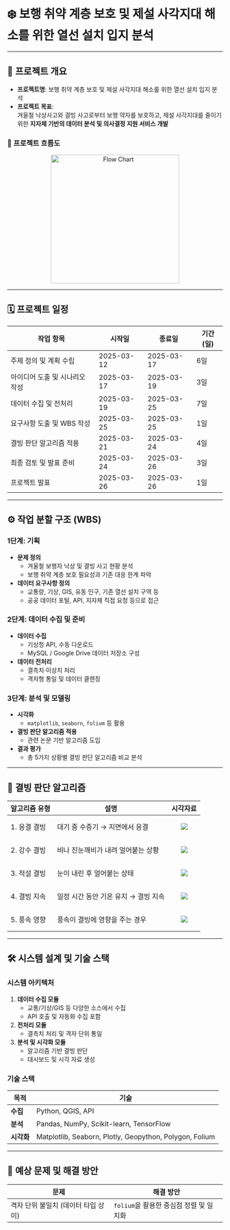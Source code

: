 # ❄️ 보행 취약 계층 보호 및 제설 사각지대 해소를 위한 열선 설치 입지 분석

---

## 📌 프로젝트 개요

- **프로젝트명**: 보행 취약 계층 보호 및 제설 사각지대 해소를 위한 열선 설치 입지 분석
- **프로젝트 목표**:  
  겨울철 낙상사고와 결빙 사고로부터 보행 약자를 보호하고, 제설 사각지대를 줄이기 위한 **지자체 기반의 데이터 분석 및 의사결정 지원 서비스 개발**

### 🔁 프로젝트 흐름도  
<p align='center'>
  <img src="https://github.com/user-attachments/assets/cada2586-1282-40ed-999a-521b971827db" alt="Flow Chart" width="300"/>
</p>

---

## 🗓️ 프로젝트 일정

| 작업 항목                      | 시작일       | 종료일       | 기간(일) |
|-------------------------------|--------------|--------------|----------|
| 주제 정의 및 계획 수립        | 2025-03-12   | 2025-03-17   | 6일      |
| 아이디어 도출 및 시나리오 작성| 2025-03-17   | 2025-03-19   | 3일      |
| 데이터 수집 및 전처리         | 2025-03-19   | 2025-03-25   | 7일      |
| 요구사항 도출 및 WBS 작성     | 2025-03-25   | 2025-03-25   | 1일      |
| 결빙 판단 알고리즘 적용       | 2025-03-21   | 2025-03-24   | 4일      |
| 최종 검토 및 발표 준비        | 2025-03-24   | 2025-03-26   | 3일      |
| 프로젝트 발표                 | 2025-03-26   | 2025-03-26   | 1일      |

---

## ⚙️ 작업 분할 구조 (WBS)

### 1단계: 기획
- **문제 정의**
  - 겨울철 보행자 낙상 및 결빙 사고 현황 분석
  - 보행 취약 계층 보호 필요성과 기존 대응 한계 파악
- **데이터 요구사항 정의**
  - 교통량, 기상, GIS, 유동 인구, 기존 열선 설치 구역 등
  - 공공 데이터 포털, API, 지자체 직접 요청 등으로 접근

### 2단계: 데이터 수집 및 준비
- **데이터 수집**
  - 기상청 API, 수동 다운로드
  - MySQL / Google Drive 데이터 저장소 구성
- **데이터 전처리**
  - 결측치·이상치 처리
  - 격자형 통일 및 데이터 클렌징

### 3단계: 분석 및 모델링
- **시각화**
  - `matplotlib`, `seaborn`, `folium` 등 활용
- **결빙 판단 알고리즘 적용**
  - 관련 논문 기반 알고리즘 도입
- **결과 평가**
  - 총 5가지 상황별 결빙 판단 알고리즘 비교 분석

---

## 🧊 결빙 판단 알고리즘
| 알고리즘 유형 | 설명 | 시각자료 |
|---------------|------|---------|
| 1. 응결 결빙 | 대기 중 수증기 → 지면에서 응결 | <p align='center'><img src="https://github.com/user-attachments/assets/2eca4fe4-d522-4b1d-9932-8a3426490562"/></p> |
| 2. 강수 결빙 | 비나 진눈깨비가 내려 얼어붙는 상황 | <p align='center'><img src="https://github.com/user-attachments/assets/e00d165b-7003-4e41-a255-e9227bb086cd"/></p> |
| 3. 적설 결빙 | 눈이 내린 후 얼어붙는 상태 | <p align='center'><img src="https://github.com/user-attachments/assets/6e57c381-0874-4408-8e69-267c239a81b6"/></p> |
| 4. 결빙 지속 | 일정 시간 동안 기온 유지 → 결빙 지속 | <p align='center'><img src="https://github.com/user-attachments/assets/76bac1a1-540a-4399-b6f0-0abb7ea60a7f"/></p> |
| 5. 풍속 영향 | 풍속이 결빙에 영향을 주는 경우 | <p align='center'><img src="https://github.com/user-attachments/assets/09d09f0e-07fa-48f5-bb30-63513002e1c5"/></p> |

---

## 🛠️ 시스템 설계 및 기술 스택

### 시스템 아키텍처

1. **데이터 수집 모듈**  
   - 교통/기상/GIS 등 다양한 소스에서 수집  
   - API 호출 및 자동화 수집 포함  
2. **전처리 모듈**  
   - 결측치 처리 및 격자 단위 통일  
3. **분석 및 시각화 모듈**  
   - 알고리즘 기반 결빙 판단  
   - 대시보드 및 시각 자료 생성

### 기술 스택

| 목적 | 기술 |
|------|------|
| **수집** | Python, QGIS, API |
| **분석** | Pandas, NumPy, Scikit-learn, TensorFlow |
| **시각화** | Matplotlib, Seaborn, Plotly, Geopython, Polygon, Folium |

---

## 🚨 예상 문제 및 해결 방안

| 문제 | 해결 방안 |
|------|------------|
| 격자 단위 불일치 (데이터 타입 상이) | `folium`을 활용한 중심점 정렬 및 일치화 |
